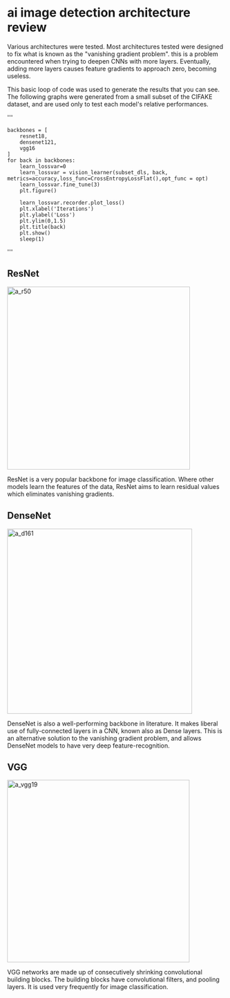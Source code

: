 # ai image detection architecture review
Various architectures were tested. Most architectures tested were designed to fix what is known as the "vanishing gradient problem". this is a problem encountered when trying to deepen CNNs with more layers. Eventually, adding more layers causes feature gradients to approach zero, becoming useless.

This basic loop of code was used to generate the results that you can see. The following graphs were generated from a small subset of the CIFAKE dataset, and are used only to test each model's relative performances.

'''

    backbones = [
        resnet18,
        densenet121,
        vgg16
    ]
    for back in backbones:
        learn_lossvar=0
        learn_lossvar = vision_learner(subset_dls, back, metrics=accuracy,loss_func=CrossEntropyLossFlat(),opt_func = opt)
        learn_lossvar.fine_tune(3)
        plt.figure()

        learn_lossvar.recorder.plot_loss()
        plt.xlabel('Iterations')
        plt.ylabel('Loss')
        plt.ylim(0,1.5)
        plt.title(back)
        plt.show()
        sleep(1)

'''

## ResNet
<img width="423" alt="a_r50" src="https://github.com/gp-rgb/gp-rgb.github.io/assets/131956221/d7be1497-ad6c-4470-a5df-dcd4eb452d52">

ResNet is a very popular backbone for image classification. Where other models learn the features of the data, ResNet aims to learn residual values which eliminates vanishing gradients.

## DenseNet
<img width="428" alt="a_d161" src="https://github.com/gp-rgb/gp-rgb.github.io/assets/131956221/00feedb0-d47f-45a2-8aa0-9dc1408da4bd">


DenseNet is also a well-performing backbone in literature. It makes liberal use of fully-connected layers in a CNN, known also as Dense layers. This is an alternative solution to the vanishing gradient problem, and allows DenseNet models to have very deep feature-recognition. 

## VGG
<img width="422" alt="a_vgg19" src="https://github.com/gp-rgb/gp-rgb.github.io/assets/131956221/db2ed010-fa29-4b64-bd71-547c2a3b5b25">

VGG networks are made up of consecutively shrinking convolutional building blocks. The building blocks have convolutional filters, and pooling layers. It is used very frequently for image classification.

